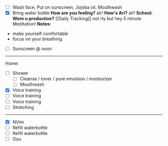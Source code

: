 - [ ] Wash face, Put on sunscreen, Jojoba oil, Mouthwash
- [x] Bring water bottle
**How are you feeling?**
alr!
**How's Ari?**
alr!
**School: Were u productive?** [[Daily Tracking]]
not rly but hey 5 minute Meditation!
**Notes:**
- make yourself comfortable
- focus on your breathing
- [ ] Sunscreen @ noon
---
Home:
- [ ] Shower
	- [ ] Cleanse / toner / pure emulsion / moisturizer
	- [ ] Mouthwash
- [x] Voice training
- [ ] Voice training
- [ ] Voice training
- [ ] Stretching
---
- [x] NVim
- [ ] Refill waterbottle
- [ ] Refill waterbottle
- [ ] Osu
